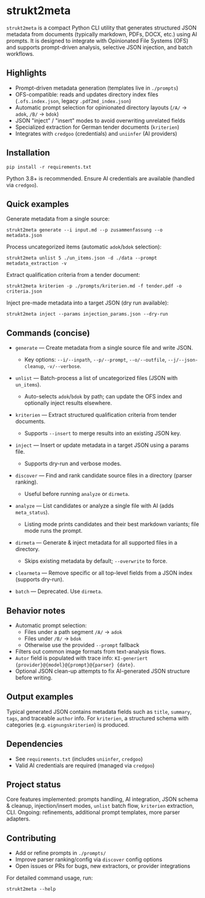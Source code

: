 # strukt2meta

`strukt2meta` is a compact Python CLI utility that generates structured JSON metadata from documents (typically markdown, PDFs, DOCX, etc.) using AI prompts. It is designed to integrate with Opinionated File Systems (OFS) and supports prompt-driven analysis, selective JSON injection, and batch workflows.

## Highlights

- Prompt-driven metadata generation (templates live in `./prompts`)
- OFS-compatible: reads and updates directory index files (`.ofs.index.json`, legacy `.pdf2md_index.json`)
- Automatic prompt selection for opinionated directory layouts (`/A/` → `adok`, `/B/` → `bdok`)
- JSON "inject" / "insert" modes to avoid overwriting unrelated fields
- Specialized extraction for German tender documents (`kriterien`)
- Integrates with `credgoo` (credentials) and `uniinfer` (AI providers)

## Installation

```/dev/null/install.sh#L1-2
pip install -r requirements.txt
```

Python 3.8+ is recommended. Ensure AI credentials are available (handled via `credgoo`).

## Quick examples

Generate metadata from a single source:
```/dev/null/generate.example#L1-2
strukt2meta generate --i input.md --p zusammenfassung --o metadata.json
```

Process uncategorized items (automatic `adok`/`bdok` selection):
```/dev/null/unlist.example#L1-2
strukt2meta unlist 5 ./un_items.json -d ./data --prompt metadata_extraction -v
```

Extract qualification criteria from a tender document:
```/dev/null/kriterien.example#L1-2
strukt2meta kriterien -p ./prompts/kriterien.md -f tender.pdf -o criteria.json
```

Inject pre-made metadata into a target JSON (dry run available):
```/dev/null/inject.example#L1-2
strukt2meta inject --params injection_params.json --dry-run
```

## Commands (concise)

- `generate` — Create metadata from a single source file and write JSON.
  - Key options: `--i/--inpath`, `--p/--prompt`, `--o/--outfile`, `--j/--json-cleanup`, `-v/--verbose`.

- `unlist` — Batch-process a list of uncategorized files (JSON with `un_items`).
  - Auto-selects `adok`/`bdok` by path; can update the OFS index and optionally inject results elsewhere.

- `kriterien` — Extract structured qualification criteria from tender documents.
  - Supports `--insert` to merge results into an existing JSON key.

- `inject` — Insert or update metadata in a target JSON using a params file.
  - Supports dry-run and verbose modes.

- `discover` — Find and rank candidate source files in a directory (parser ranking).
  - Useful before running `analyze` or `dirmeta`.

- `analyze` — List candidates or analyze a single file with AI (adds `meta_status`).
  - Listing mode prints candidates and their best markdown variants; file mode runs the prompt.

- `dirmeta` — Generate & inject metadata for all supported files in a directory.
  - Skips existing metadata by default; `--overwrite` to force.

- `clearmeta` — Remove specific or all top-level fields from a JSON index (supports dry-run).

- `batch` — Deprecated. Use `dirmeta`.

## Behavior notes

- Automatic prompt selection:
  - Files under a path segment `/A/` → `adok`
  - Files under `/B/` → `bdok`
  - Otherwise use the provided `--prompt` fallback
- Filters out common image formats from text-analysis flows.
- `Autor` field is populated with trace info: `KI-generiert {provider}@{model}@{prompt}@{parser} {date}`.
- Optional JSON clean-up attempts to fix AI-generated JSON structure before writing.

## Output examples

Typical generated JSON contains metadata fields such as `title`, `summary`, `tags`, and traceable `author` info. For `kriterien`, a structured schema with categories (e.g. `eignungskriterien`) is produced.

## Dependencies

- See `requirements.txt` (includes `uniinfer`, `credgoo`)
- Valid AI credentials are required (managed via `credgoo`)

## Project status

Core features implemented: prompts handling, AI integration, JSON schema & cleanup, injection/insert modes, `unlist` batch flow, `kriterien` extraction, CLI. Ongoing: refinements, additional prompt templates, more parser adapters.

## Contributing

- Add or refine prompts in `./prompts/`
- Improve parser ranking/config via `discover` config options
- Open issues or PRs for bugs, new extractors, or provider integrations

For detailed command usage, run:
```/dev/null/help.example#L1-1
strukt2meta --help
```
